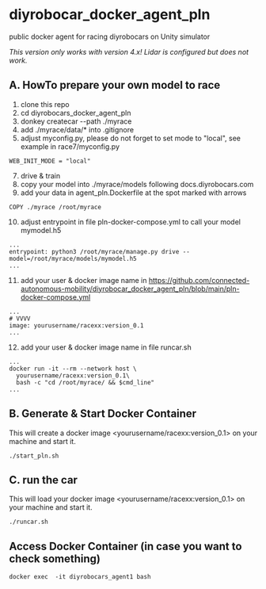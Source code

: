 # diyrobocar_docker_agent_pln
public docker agent for racing diyrobocars on Unity simulator

*This version only works with version 4.x! Lidar is configured but does not work.*


## A. HowTo prepare your own model to race

1. clone this repo
2. cd diyrobocars_docker_agent_pln
3. donkey createcar --path ./myrace
4. add ./myrace/data/* into .gitignore
5. adjust myconfig.py, please do not forget to set mode to "local", see example in race7/myconfig.py
```
WEB_INIT_MODE = "local"   
```
7. drive & train 
8. copy your model into ./myrace/models following docs.diyrobocars.com
9. add your data in agent_pln.Dockerfile at the spot marked with arrows
```
COPY ./myrace /root/myrace
```
10. adjust entrypoint in file pln-docker-compose.yml to call your model mymodel.h5
```
...
entrypoint: python3 /root/myrace/manage.py drive --model=/root/myrace/models/mymodel.h5
...
```
11. add your user & docker image name in https://github.com/connected-autonomous-mobility/diyrobocar_docker_agent_pln/blob/main/pln-docker-compose.yml
```
...
# VVVV
image: yourusername/racexx:version_0.1
...
```
12. add your user & docker image name in file runcar.sh
```
...
docker run -it --rm --network host \
  yourusername/racexx:version_0.1\
  bash -c "cd /root/myrace/ && $cmd_line"
...
```

## B. Generate & Start Docker Container
This will create a docker image <yourusername/racexx:version_0.1> on your machine and start it. 
```
./start_pln.sh
```

## C. run the car
This will load your docker image <yourusername/racexx:version_0.1> on your machine and start it. 
```
./runcar.sh
```

## Access Docker Container (in case you want to check something)
```
docker exec  -it diyrobocars_agent1 bash
```

